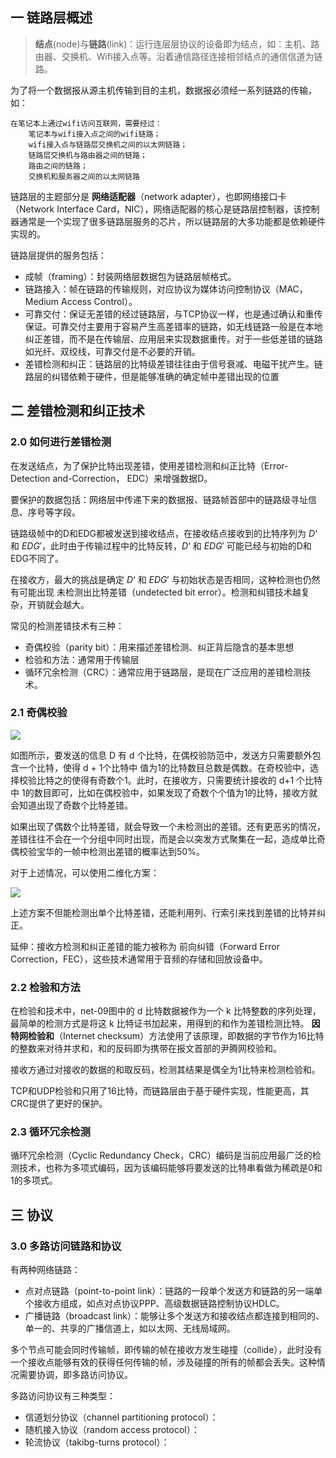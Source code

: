## 一 链路层概述

> **结点**(node)与**链路**(link)：运行连层层协议的设备即为结点，如：主机、路由器、交换机、Wifi接入点等。沿着通信路径连接相邻结点的通信信道为链路。  

为了将一个数据报从源主机传输到目的主机，数据报必须经一系列链路的传输，如：
```
在笔记本上通过wifi访问互联网，需要经过：
    笔记本与wifi接入点之间的wifi链路；
    wifi接入点与链路层交换机之间的以太网链路；
    链路层交换机与路由器之间的链路；
    路由之间的链路；
    交换机和服务器之间的以太网链路
```   

链路层的主题部分是 **网络适配器**（network adapter），也即网络接口卡（Network Interface Card，NIC），网络适配器的核心是链路层控制器，该控制器通常是一个实现了很多链路层服务的芯片，所以链路层的大多功能都是依赖硬件实现的。  

链路层提供的服务包括：
- 成帧（framing）：封装网络层数据包为链路层帧格式。
- 链路接入：帧在链路的传输规则，对应协议为媒体访问控制协议（MAC，Medium Access Control）。
- 可靠交付：保证无差错的经过链路层，与TCP协议一样，也是通过确认和重传保证。可靠交付主要用于容易产生高差错率的链路，如无线链路一般是在本地纠正差错，而不是在传输层、应用层来实现数据重传。对于一些低差错的链路如光纤、双绞线，可靠交付是不必要的开销。
- 差错检测和纠正：链路层的比特级差错往往由于信号衰减、电磁干扰产生。链路层的纠错依赖于硬件，但是能够准确的确定帧中差错出现的位置

## 二 差错检测和纠正技术

### 2.0 如何进行差错检测

在发送结点，为了保护比特出现差错，使用差错检测和纠正比特（Error-Detection and-Correction， EDC）来增强数据D。  

要保护的数据包括：网络层中传递下来的数据报、链路帧首部中的链路级寻址信息、序号等字段。  

链路级帧中的D和EDG都被发送到接收结点，在接收结点接收到的比特序列为 $D‘$ 和 $EDG'$，此时由于传输过程中的比特反转，$D‘$ 和 $EDG'$ 可能已经与初始的D和EDG不同了。  

在接收方，最大的挑战是确定 $D‘$ 和 $EDG'$  与初始状态是否相同，这种检测也仍然有可能出现 未检测出比特差错（undetected bit error）。检测和纠错技术越复杂，开销就会越大。  

常见的检测差错技术有三种：
- 奇偶校验（parity bit）：用来描述差错检测、纠正背后隐含的基本思想
- 检验和方法：通常用于传输层
- 循环冗余检测（CRC）：通常应用于链路层，是现在广泛应用的差错检测技术。

### 2.1 奇偶校验

![](../images/net/base-05-01.svg)  

如图所示，要发送的信息 D 有 d 个比特，在偶校验防范中，发送方只需要额外包含一个比特，使得 d + 1个比特中 值为1的比特数目总数是偶数。在奇校验中，选择校验比特之的使得有奇数个1。此时，在接收方，只需要统计接收的 d+1 个比特中 1的数目即可，比如在偶校验中，如果发现了奇数个个值为1的比特，接收方就会知道出现了奇数个比特差错。    

如果出现了偶数个比特差错，就会导致一个未检测出的差错。还有更恶劣的情况，差错往往不会在一个分组中同时出现，而是会以突发方式聚集在一起，造成单比奇偶校验宝华的一帧中检测出差错的概率达到50%。  

对于上述情况，可以使用二维化方案：  

![](../images/net/base-05-02.svg)  

上述方案不但能检测出单个比特差错，还能利用列、行索引来找到差错的比特并纠正。  

延伸：接收方检测和纠正差错的能力被称为 前向纠错（Forward Error Correction，FEC），这些技术通常用于音频的存储和回放设备中。   

### 2.2 检验和方法

在检验和技术中，net-09图中的 d 比特数据被作为一个 k 比特整数的序列处理，最简单的检测方式是将这 k 比特证书加起来，用得到的和作为差错检测比特。 **因特网检验和**（Internet checksum）方法使用了该原理，即数据的字节作为16比特的整数来对待并求和，和的反码即为携带在报文首部的尹腾网校验和。  

接收方通过对接收的数据的和取反码，检测其结果是偶全为1比特来检测检验和。  

TCP和UDP检验和只用了16比特，而链路层由于基于硬件实现，性能更高，其CRC提供了更好的保护。   

### 2.3 循环冗余检测

循环冗余检测（Cyclic Redundancy Check，CRC）编码是当前应用最广泛的检测技术，也称为多项式编码，因为该编码能够将要发送的比特串看做为稀疏是0和1的多项式。  

## 三 协议

### 3.0 多路访问链路和协议

有两种网络链路：
- 点对点链路（point-to-point link）：链路的一段单个发送方和链路的另一端单个接收方组成，如点对点协议PPP、高级数据链路控制协议HDLC。
- 广播链路（broadcast link）：能够让多个发送方和接收结点都连接到相同的、单一的、共享的广播信道上，如以太网、无线局域网。   

多个节点可能会同时传输帧，即传输的帧在接收方发生碰撞（collide），此时没有一个接收点能够有效的获得任何传输的帧，涉及碰撞的所有的帧都会丢失。这种情况需要协调，即多路访问协议。  

多路访问协议有三种类型：
- 信道划分协议（channel partitioning protocol）：
- 随机接入协议（random access protocol）：
- 轮流协议（takibg-turns protocol）：